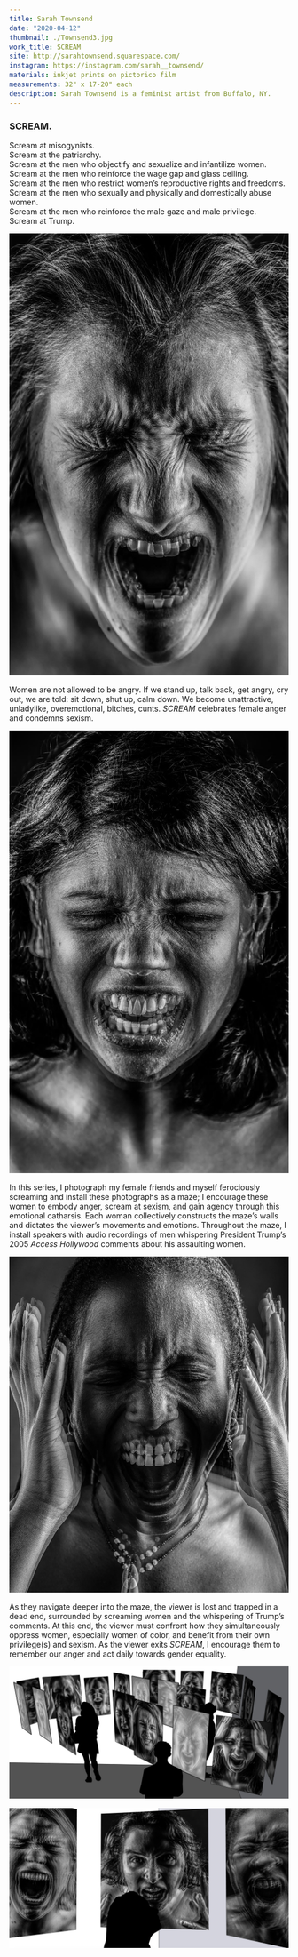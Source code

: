 ```yaml
---
title: Sarah Townsend
date: "2020-04-12"
thumbnail: ./Townsend3.jpg
work_title: SCREAM
site: http://sarahtownsend.squarespace.com/
instagram: https://instagram.com/sarah__townsend/
materials: inkjet prints on pictorico film
measurements: 32" x 17-20" each
description: Sarah Townsend is a feminist artist from Buffalo, NY.
---
```


### SCREAM.

Scream at misogynists.<br/>
Scream at the patriarchy.<br/>
Scream at the men who objectify and sexualize and infantilize women.<br/>
Scream at the men who reinforce the wage gap and glass ceiling.<br/> 
Scream at the men who restrict women’s reproductive rights and freedoms.<br/>
Scream at the men who sexually and physically and domestically abuse women.<br/>
Scream at the men who reinforce the male gaze and male privilege.<br/>
Scream at Trump.<br/>


![Sarah Townsend](./Townsend4.jpg)


Women are not allowed to be angry. If we stand up, talk back, get angry, cry out, we are told: sit down, shut up, calm down. We become unattractive, unladylike, overemotional, bitches, cunts. _SCREAM_ celebrates female anger and condemns sexism. 

![Sarah Townsend](./Townsend7.jpg)

In this series, I photograph my female friends and myself ferociously screaming and install these photographs as a maze; I encourage these women to embody anger, scream at sexism, and gain agency through this emotional catharsis. Each woman collectively constructs the maze’s walls and dictates the viewer’s movements and emotions. Throughout the maze, I install speakers with audio recordings of men whispering President Trump’s 2005 _Access Hollywood_ comments about his assaulting women.


![Sarah Townsend](./Townsend15.jpg)

As they navigate deeper into the maze, the viewer is lost and trapped in a dead end, surrounded by screaming women and the whispering of Trump’s comments. At this end, the viewer must confront how they simultaneously oppress women, especially women of color, and benefit from their own privilege(s) and sexism. As the viewer exits _SCREAM_, I encourage them to remember our anger and act daily towards gender equality.

![Sarah Townsend](./Townsend23.jpg)

![Sarah Townsend](./Townsend29.jpg)

